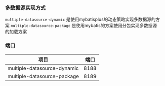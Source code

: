 ### 多数据源实现方式
`multiple-datasource-dynamic` 是使用mybatisplus的动态策略实现多数据源的方案
`multiple-datasource-package` 是使用mybatis的方案使用分包实现多数据源的加载方案


### 端口
| 项目 | 端口 |
|--|--|
|multiple-datasource-dynamic| 8188 |
|multiple-datasource-package | 8189 |